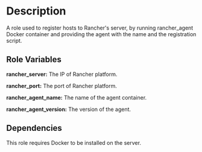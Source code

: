 Description
===========

A role used to register hosts to Rancher's server, by running rancher_agent Docker container and providing the agent with the name and the registration script.

Role Variables
--------------
**rancher_server:** The IP of Rancher platform.

**rancher_port:** The port of Rancher platform.

**rancher_agent_name:** The name of the agent container.

**rancher_agent_version:** The version of the agent.


Dependencies
------------
This role requires Docker to be installed on the server.

